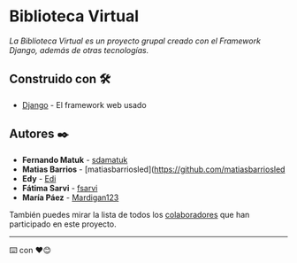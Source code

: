 # Biblioteca Virtual

_La Biblioteca Virtual es un proyecto grupal creado con el Framework Django, además de otras tecnologías._

## Construido con 🛠️

* [Django](https://www.djangoproject.com/) - El framework web usado

## Autores ✒️

* **Fernando Matuk** - [sdamatuk](https://github.com/sdamatuk)
* **Matias Barrios** - [matiasbarriosled](https://github.com/matiasbarriosled
* **Edy** - [Edi](#Edi)
* **Fátima Sarvi** - [fsarvi](https://github.com/fsarvi)
* **María Páez** - [Mardigan123](https://github.com/Mardigan123)

También puedes mirar la lista de todos los [colaboradores](https://github.com/fsarvi/biblioteca_virtual/graphs/contributors) que han participado en este proyecto. 

---
⌨️ con ❤️😊
